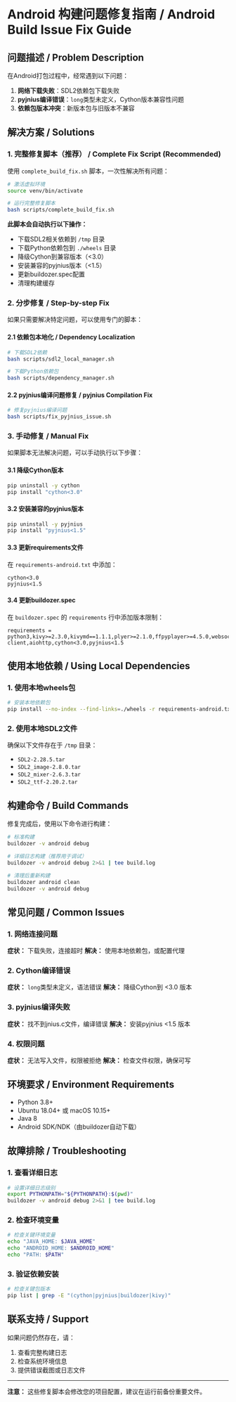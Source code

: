 # Android 构建问题修复指南 / Android Build Issue Fix Guide

## 问题描述 / Problem Description

在Android打包过程中，经常遇到以下问题：

1. **网络下载失败**：SDL2依赖包下载失败
2. **pyjnius编译错误**：`long`类型未定义，Cython版本兼容性问题
3. **依赖包版本冲突**：新版本包与旧版本不兼容

## 解决方案 / Solutions

### 1. 完整修复脚本（推荐） / Complete Fix Script (Recommended)

使用 `complete_build_fix.sh` 脚本，一次性解决所有问题：

```bash
# 激活虚拟环境
source venv/bin/activate

# 运行完整修复脚本
bash scripts/complete_build_fix.sh
```

**此脚本会自动执行以下操作：**
- 下载SDL2相关依赖到 `/tmp` 目录
- 下载Python依赖包到 `./wheels` 目录
- 降级Cython到兼容版本（<3.0）
- 安装兼容的pyjnius版本（<1.5）
- 更新buildozer.spec配置
- 清理构建缓存

### 2. 分步修复 / Step-by-step Fix

如果只需要解决特定问题，可以使用专门的脚本：

#### 2.1 依赖包本地化 / Dependency Localization

```bash
# 下载SDL2依赖
bash scripts/sdl2_local_manager.sh

# 下载Python依赖包
bash scripts/dependency_manager.sh
```

#### 2.2 pyjnius编译问题修复 / pyjnius Compilation Fix

```bash
# 修复pyjnius编译问题
bash scripts/fix_pyjnius_issue.sh
```

### 3. 手动修复 / Manual Fix

如果脚本无法解决问题，可以手动执行以下步骤：

#### 3.1 降级Cython版本

```bash
pip uninstall -y cython
pip install "cython<3.0"
```

#### 3.2 安装兼容的pyjnius版本

```bash
pip uninstall -y pyjnius
pip install "pyjnius<1.5"
```

#### 3.3 更新requirements文件

在 `requirements-android.txt` 中添加：

```
cython<3.0
pyjnius<1.5
```

#### 3.4 更新buildozer.spec

在 `buildozer.spec` 的 `requirements` 行中添加版本限制：

```
requirements = python3,kivy>=2.3.0,kivymd==1.1.1,plyer>=2.1.0,ffpyplayer>=4.5.0,websocket-client,aiohttp,cython<3.0,pyjnius<1.5
```

## 使用本地依赖 / Using Local Dependencies

### 1. 使用本地wheels包

```bash
# 安装本地依赖包
pip install --no-index --find-links=./wheels -r requirements-android.txt
```

### 2. 使用本地SDL2文件

确保以下文件存在于 `/tmp` 目录：
- `SDL2-2.28.5.tar`
- `SDL2_image-2.8.0.tar`
- `SDL2_mixer-2.6.3.tar`
- `SDL2_ttf-2.20.2.tar`

## 构建命令 / Build Commands

修复完成后，使用以下命令进行构建：

```bash
# 标准构建
buildozer -v android debug

# 详细日志构建（推荐用于调试）
buildozer -v android debug 2>&1 | tee build.log

# 清理后重新构建
buildozer android clean
buildozer -v android debug
```

## 常见问题 / Common Issues

### 1. 网络连接问题

**症状：** 下载失败，连接超时
**解决：** 使用本地依赖包，或配置代理

### 2. Cython编译错误

**症状：** `long`类型未定义，语法错误
**解决：** 降级Cython到 <3.0 版本

### 3. pyjnius编译失败

**症状：** 找不到jnius.c文件，编译错误
**解决：** 安装pyjnius <1.5 版本

### 4. 权限问题

**症状：** 无法写入文件，权限被拒绝
**解决：** 检查文件权限，确保可写

## 环境要求 / Environment Requirements

- Python 3.8+
- Ubuntu 18.04+ 或 macOS 10.15+
- Java 8
- Android SDK/NDK（由buildozer自动下载）

## 故障排除 / Troubleshooting

### 1. 查看详细日志

```bash
# 设置详细日志级别
export PYTHONPATH="${PYTHONPATH}:$(pwd)"
buildozer -v android debug 2>&1 | tee build.log
```

### 2. 检查环境变量

```bash
# 检查关键环境变量
echo "JAVA_HOME: $JAVA_HOME"
echo "ANDROID_HOME: $ANDROID_HOME"
echo "PATH: $PATH"
```

### 3. 验证依赖安装

```bash
# 检查关键包版本
pip list | grep -E "(cython|pyjnius|buildozer|kivy)"
```

## 联系支持 / Support

如果问题仍然存在，请：

1. 查看完整构建日志
2. 检查系统环境信息
3. 提供错误截图或日志文件

---

**注意：** 这些修复脚本会修改您的项目配置，建议在运行前备份重要文件。 